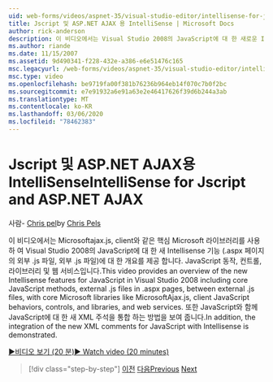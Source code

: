 ```yaml
---
uid: web-forms/videos/aspnet-35/visual-studio-editor/intellisense-for-jscript-and-aspnet-ajax
title: Jscript 및 ASP.NET AJAX 용 IntelliSense | Microsoft Docs
author: rick-anderson
description: 이 비디오에서는 Visual Studio 2008의 JavaScript에 대 한 새로운 Intellisense 기능에 대 한 개요를 제공 합니다. 핵심 JavaScript 메서드, 외부 .js 파일 ...
ms.author: riande
ms.date: 11/15/2007
ms.assetid: 9d490341-f228-432e-a386-e6e51476c165
msc.legacyurl: /web-forms/videos/aspnet-35/visual-studio-editor/intellisense-for-jscript-and-aspnet-ajax
msc.type: video
ms.openlocfilehash: be9719fa00f381b76236b964eb14f070c7b0f2bc
ms.sourcegitcommit: e7e91932a6e91a63e2e46417626f39d6b244a3ab
ms.translationtype: MT
ms.contentlocale: ko-KR
ms.lasthandoff: 03/06/2020
ms.locfileid: "78462383"
---
```

# <a name="intellisense-for-jscript-and-aspnet-ajax"></a><span data-ttu-id="f5e1d-103">Jscript 및 ASP.NET AJAX용 IntelliSense</span><span class="sxs-lookup"><span data-stu-id="f5e1d-103">IntelliSense for Jscript and ASP.NET AJAX</span></span>

<span data-ttu-id="f5e1d-104">사람- [Chris pel](https://twitter.com/chrispels)</span><span class="sxs-lookup"><span data-stu-id="f5e1d-104">by [Chris Pels](https://twitter.com/chrispels)</span></span>

<span data-ttu-id="f5e1d-105">이 비디오에서는 Microsoftajax.js, client와 같은 핵심 Microsoft 라이브러리를 사용 하 여 Visual Studio 2008의 JavaScript에 대 한 새 Intellisense 기능 (.aspx 페이지의 외부 .js 파일, 외부 .js 파일)에 대 한 개요를 제공 합니다. JavaScript 동작, 컨트롤, 라이브러리 및 웹 서비스입니다.</span><span class="sxs-lookup"><span data-stu-id="f5e1d-105">This video provides an overview of the new Intellisense features for JavaScript in Visual Studio 2008 including core JavaScript methods, external .js files in .aspx pages, between external .js files, with core Microsoft libraries like MicrosoftAjax.js, client JavaScript behaviors, controls, and libraries, and web services.</span></span> <span data-ttu-id="f5e1d-106">또한 JavaScript와 함께 JavaScript에 대 한 새 XML 주석을 통합 하는 방법을 보여 줍니다.</span><span class="sxs-lookup"><span data-stu-id="f5e1d-106">In addition, the integration of the new XML comments for JavaScript with Intellisense is demonstrated.</span></span>

[<span data-ttu-id="f5e1d-107">&#9654;비디오 보기 (20 분)</span><span class="sxs-lookup"><span data-stu-id="f5e1d-107">&#9654; Watch video (20 minutes)</span></span>](https://channel9.msdn.com/Blogs/ASP-NET-Site-Videos/intellisense-for-jscript-and-aspnet-ajax)

> [!div class="step-by-step"]
> <span data-ttu-id="f5e1d-108">[이전](multi-targeting-support-in-visual-studio-2008.md)
> [다음](quick-tour-of-the-visual-studio-2008-integrated-development-environment.md)</span><span class="sxs-lookup"><span data-stu-id="f5e1d-108">[Previous](multi-targeting-support-in-visual-studio-2008.md)
[Next](quick-tour-of-the-visual-studio-2008-integrated-development-environment.md)</span></span>

